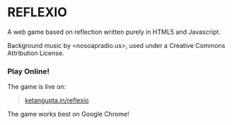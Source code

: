 # REFLEXIO
A web game based on reflection written purely in HTML5 and Javascript.

Background music by <nosoapradio.us>, used under a Creative Commons Attribution License.

### Play Online!
The game is live on:
>[ketangupta.in/reflexio]

The game works best on Google Chrome!

[ketangupta.in/reflexio]: <http://ketangupta.in/reflexio>

